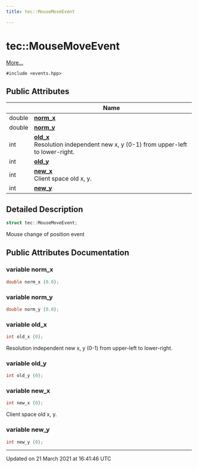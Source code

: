 ```yaml
---
title: tec::MouseMoveEvent

---
```


# tec::MouseMoveEvent



 [More...](#detailed-description)


`#include <events.hpp>`

## Public Attributes

|                | Name           |
| -------------- | -------------- |
| double | **[norm_x](/engine/Classes/structtec_1_1_mouse_move_event/#variable-norm_x)**  |
| double | **[norm_y](/engine/Classes/structtec_1_1_mouse_move_event/#variable-norm_y)**  |
| int | **[old_x](/engine/Classes/structtec_1_1_mouse_move_event/#variable-old_x)** <br>Resolution independent new x, y (0-1) from upper-left to lower-right.  |
| int | **[old_y](/engine/Classes/structtec_1_1_mouse_move_event/#variable-old_y)**  |
| int | **[new_x](/engine/Classes/structtec_1_1_mouse_move_event/#variable-new_x)** <br>Client space old x, y.  |
| int | **[new_y](/engine/Classes/structtec_1_1_mouse_move_event/#variable-new_y)**  |

## Detailed Description

```cpp
struct tec::MouseMoveEvent;
```


Mouse change of position event 

## Public Attributes Documentation

### variable norm_x

```cpp
double norm_x {0.0};
```


### variable norm_y

```cpp
double norm_y {0.0};
```


### variable old_x

```cpp
int old_x {0};
```

Resolution independent new x, y (0-1) from upper-left to lower-right. 

### variable old_y

```cpp
int old_y {0};
```


### variable new_x

```cpp
int new_x {0};
```

Client space old x, y. 

### variable new_y

```cpp
int new_y {0};
```


-------------------------------

Updated on 21 March 2021 at 16:41:46 UTC